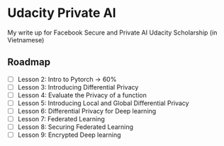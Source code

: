 # Udacity Private AI

My write up for Facebook Secure and Private AI Udacity Scholarship (in Vietnamese)


## Roadmap
- [ ] Lesson 2: Intro to Pytorch -> 60%
- [ ] Lesson 3: Introducing Differential Privacy
- [ ] Lesson 4: Evaluate the Privacy of a function
- [ ] Lesson 5: Introducing Local and Global Differential Privacy
- [ ] Lesson 6: Differential Privacy for Deep learning
- [ ] Lesson 7: Federated Learning
- [ ] Lesson 8: Securing Federated Learning
- [ ] Lesson 9: Encrypted Deep learning
